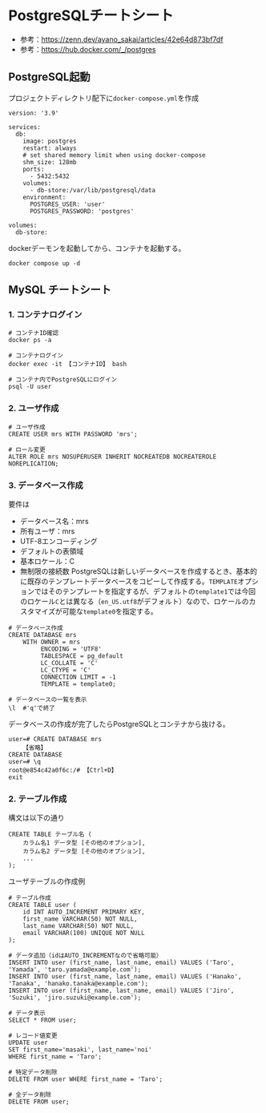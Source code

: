 # PostgreSQLチートシート
- 参考：https://zenn.dev/ayano_sakai/articles/42e64d873bf7df
- 参考：https://hub.docker.com/_/postgres

## PostgreSQL起動
プロジェクトディレクトリ配下に`docker-compose.yml`を作成
```
version: '3.9'

services:
  db:
    image: postgres
    restart: always
    # set shared memory limit when using docker-compose
    shm_size: 128mb
    ports:
      - 5432:5432
    volumes:
      - db-store:/var/lib/postgresql/data
    environment:
      POSTGRES_USER: 'user'
      POSTGRES_PASSWORD: 'postgres'

volumes:
  db-store:
```

dockerデーモンを起動してから、コンテナを起動する。
```
docker compose up -d
```




## MySQL チートシート
### 1. コンテナログイン
```
# コンテナID確認
docker ps -a

# コンテナログイン
docker exec -it 【コンテナID】 bash

# コンテナ内でPostgreSQLにログイン
psql -U user
```

### 2. ユーザ作成
```
# ユーザ作成
CREATE USER mrs WITH PASSWORD 'mrs';

# ロール変更
ALTER ROLE mrs NOSUPERUSER INHERIT NOCREATEDB NOCREATEROLE NOREPLICATION;
```

### 3. データベース作成
要件は
- データベース名：mrs
- 所有ユーザ：mrs
- UTF-8エンコーディング
- デフォルトの表領域
- 基本ロケール：C
- 無制限の接続数
PostgreSQLは新しいデータベースを作成するとき、基本的に既存のテンプレートデータベースをコピーして作成する。`TEMPLATE`オプションではそのテンプレートを指定するが、デフォルトの`template1`では今回のロケール`C`とは異なる（`en_US.utf8`がデフォルト）なので、ロケールのカスタマイズが可能な`template0`を指定する。

```
# データベース作成
CREATE DATABASE mrs
    WITH OWNER = mrs
         ENCODING = 'UTF8'
         TABLESPACE = pg_default
         LC_COLLATE = 'C'
         LC_CTYPE = 'C'
         CONNECTION LIMIT = -1
         TEMPLATE = template0;

# データベースの一覧を表示
\l  #'q'で終了
```

データベースの作成が完了したらPostgreSQLとコンテナから抜ける。
```
user=# CREATE DATABASE mrs
    【省略】
CREATE DATABASE
user=# \q
root@e854c42a0f6c:/# 【Ctrl+D】
exit
```


### 2. テーブル作成

構文は以下の通り
```
CREATE TABLE テーブル名 (
    カラム名1 データ型 [その他のオプション],
    カラム名2 データ型 [その他のオプション],
    ...
);
```

ユーザテーブルの作成例

```
# テーブル作成
CREATE TABLE user (
    id INT AUTO_INCREMENT PRIMARY KEY,
    first_name VARCHAR(50) NOT NULL,
    last_name VARCHAR(50) NOT NULL,
    email VARCHAR(100) UNIQUE NOT NULL
);

# データ追加（idはAUTO_INCREMENTなので省略可能）
INSERT INTO user (first_name, last_name, email) VALUES ('Taro', 'Yamada', 'taro.yamada@example.com');
INSERT INTO user (first_name, last_name, email) VALUES ('Hanako', 'Tanaka', 'hanako.tanaka@example.com');
INSERT INTO user (first_name, last_name, email) VALUES ('Jiro', 'Suzuki', 'jiro.suzuki@example.com');

# データ表示
SELECT * FROM user;

# レコード値変更
UPDATE user
SET first_name='masaki', last_name='noi'
WHERE first_name = 'Taro';

# 特定データ削除
DELETE FROM user WHERE first_name = 'Taro';

# 全データ削除
DELETE FROM user;

```

